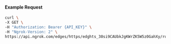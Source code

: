 <!-- Code generated for API Clients. DO NOT EDIT. -->

#### Example Request

```bash
curl \
-X GET \
-H "Authorization: Bearer {API_KEY}" \
-H "Ngrok-Version: 2" \
https://api.ngrok.com/edges/https/edghts_30si9CAUbkJgKWrZK5W5z0GahXy/routes/edghtsrt_30si9HwSqlbcjDUlWkHYv94HtZm/response_headers
```
